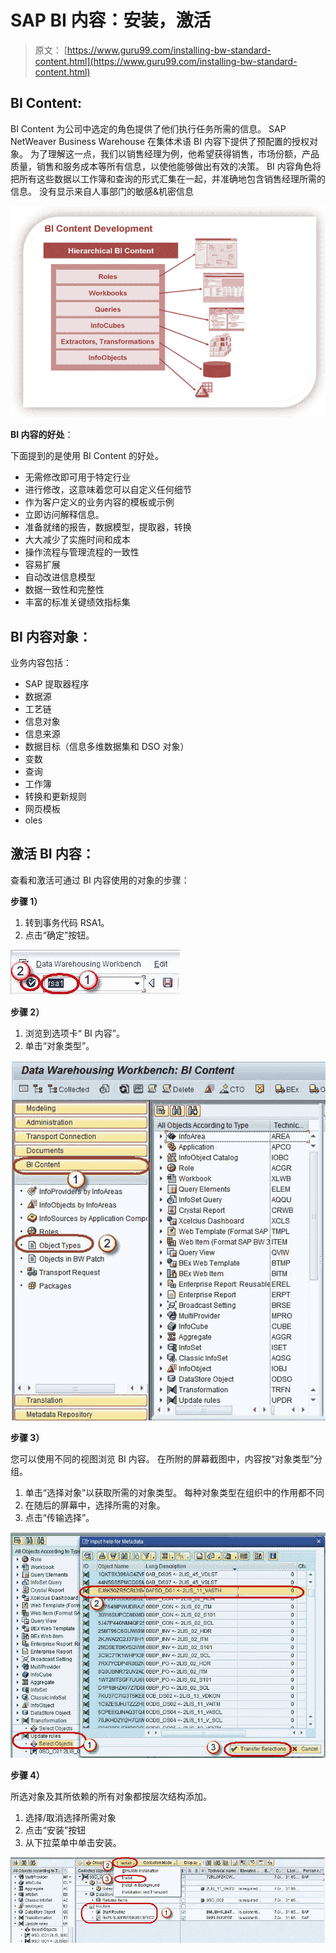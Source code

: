 # SAP BI 内容：安装，激活

> 原文： [https://www.guru99.com/installing-bw-standard-content.html](https://www.guru99.com/installing-bw-standard-content.html)

## BI Content:

BI Content 为公司中选定的角色提供了他们执行任务所需的信息。 SAP NetWeaver Business Warehouse 在集体术语 BI 内容下提供了预配置的授权对象。 为了理解这一点，我们以销售经理为例，他希望获得销售，市场份额，产品质量，销售和服务成本等所有信息，以使他能够做出有效的决策。 BI 内容角色将把所有这些数据以工作簿和查询的形式汇集在一起​​，并准确地包含销售经理所需的信息。 没有显示来自人事部门的敏感&机密信息

![](img/3e1bfa491c267358778449e53435b32d.png)

**BI 内容的好处**：

下面提到的是使用 BI Content 的好处。

*   无需修改即可用于特定行业
*   进行修改，这意味着您可以自定义任何细节
*   作为客户定义的业务内容的模板或示例
*   立即访问解释信息。
*   准备就绪的报告，数据模型，提取器，转换
*   大大减少了实施时间和成本
*   操作流程与管理流程的一致性
*   容易扩展
*   自动改进信息模型
*   数据一致性和完整性
*   丰富的标准关键绩效指标集

## BI 内容对象：

业务内容包括：

*   SAP 提取器程序
*   数据源
*   工艺链
*   信息对象
*   信息来源
*   数据目标（信息多维数据集和 DSO 对象）
*   变数
*   查询
*   工作簿
*   转换和更新规则
*   网页模板
*   oles

## 激活 BI 内容：

查看和激活可通过 BI 内容使用的对象的步骤：

**步骤 1）**

1.  转到事务代码 RSA1。
2.  点击“确定”按钮。

![](img/06b216ed350b16bccdf4cc3a09911686.png)

**步骤 2）**

1.  浏览到选项卡“ BI 内容”。
2.  单击“对象类型”。

![](img/582e24fef40807c3e9545d0c819b7347.png)

**步骤 3）**

您可以使用不同的视图浏览 BI 内容。 在所附的屏幕截图中，内容按“对象类型”分组。

1.  单击“选择对象”以获取所需的对象类型。 每种对象类型在组织中的作用都不同
2.  在随后的屏幕中，选择所需的对象。
3.  点击“传输选择”。

![](img/e16d5c519e0dfc614a779dd285146976.png)

**步骤 4）**

所选对象及其所依赖的所有对象都按层次结构添加。

1.  选择/取消选择所需对象
2.  点击“安装”按钮
3.  从下拉菜单中单击安装。

![](img/e7ebc3f9b7b26f38a5b6b15eaf8dbd74.png)